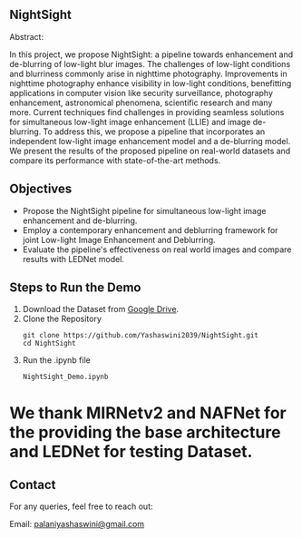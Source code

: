 ## NightSight
Abstract:

In this project, we propose NightSight: a pipeline towards enhancement and de-blurring of low-light blur images. The challenges of low-light conditions and blurriness commonly arise in nighttime photography. Improvements in nighttime photography enhance visibility in low-light conditions, benefitting applications in computer vision like security surveillance, photography enhancement, astronomical phenomena, scientific research and many more. Current techniques find challenges in providing seamless solutions for simultaneous low-light image enhancement (LLIE) and image de-blurring. To address this, we propose a pipeline that incorporates an independent low-light image enhancement model and a de-blurring model. We present the results of the proposed pipeline on real-world datasets and compare its performance with state-of-the-art methods.

## Objectives
* Propose the NightSight pipeline for simultaneous low-light image enhancement and de-blurring.
* Employ a contemporary enhancement and deblurring framework for joint Low-light Image Enhancement and Deblurring.
* Evaluate the pipeline's effectiveness on real world images and compare results with LEDNet model. 

## Steps to Run the Demo
1. Download the Dataset from [Google Drive](https://drive.google.com/drive/folders/11HcsiHNvM7JUlbuHIniREdQ2peDUhtwX?usp=sharing).
2. Clone the Repository
   ```
   git clone https://github.com/Yashaswini2039/NightSight.git
   cd NightSight
   ```
3. Run the .ipynb file
   ```
   NightSight_Demo.ipynb
   ```

# We thank MIRNetv2 and NAFNet for the providing the base architecture and LEDNet for testing Dataset.

## Contact

For any queries, feel free to reach out:

Email: palaniyashaswini@gmail.com
